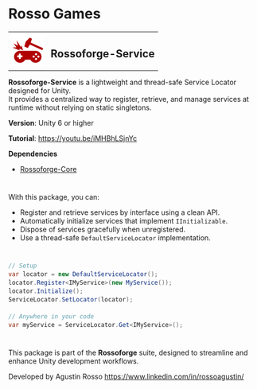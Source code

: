 # Rosso Games

<table>
  <tr>
    <td><img src="https://github.com/rossogames/Rossoforge-Services/blob/master/logo.png?raw=true" alt="Rossoforge" width="64"/></td>
    <td><h2>Rossoforge-Service</h2></td>
  </tr>
</table>

**Rossoforge-Service** is a lightweight and thread-safe Service Locator designed for Unity.  
It provides a centralized way to register, retrieve, and manage services at runtime without relying on static singletons.

**Version**: Unity 6 or higher

**Tutorial**: https://youtu.be/iMHBhLSjnYc

**Dependencies**
* [Rossoforge-Core](https://github.com/rossogames/Rossoforge-Core.git)


#
With this package, you can:

- Register and retrieve services by interface using a clean API.
- Automatically initialize services that implement `IInitializable`.
- Dispose of services gracefully when unregistered.
- Use a thread-safe `DefaultServiceLocator` implementation.

#

```csharp
// Setup
var locator = new DefaultServiceLocator();
locator.Register<IMyService>(new MyService());
locator.Initialize();
ServiceLocator.SetLocator(locator);

// Anywhere in your code
var myService = ServiceLocator.Get<IMyService>();
```

#
This package is part of the **Rossoforge** suite, designed to streamline and enhance Unity development workflows.

Developed by Agustin Rosso
https://www.linkedin.com/in/rossoagustin/
